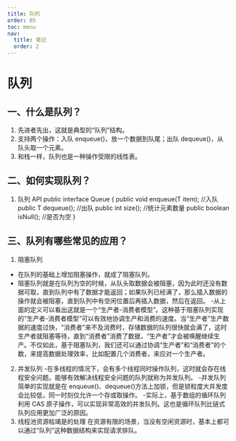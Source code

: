 ```yaml
---
title: 队列
order: 85
toc: menu
nav:
  title: 笔记
  order: 2
---
```


# 队列

## 一、什么是队列？

1. 先进者先出，这就是典型的“队列”结构。
2. 支持两个操作：入队 enqueue()，放一个数据到队尾；出队 dequeue()，从队头取一个元素。
3. 和栈一样，队列也是一种操作受限的线性表。

## 二、如何实现队列？

1. 队列 API
   public interface Queue<T> {
   public void enqueue(T item); //入队
   public T dequeue(); //出队
   public int size(); //统计元素数量
   public boolean isNull(); //是否为空
   }

## 三、队列有哪些常见的应用？

1. 阻塞队列

- 在队列的基础上增加阻塞操作，就成了阻塞队列。
- 阻塞队列就是在队列为空的时候，从队头取数据会被阻塞，因为此时还没有数据可取，直到队列中有了数据才能返回；如果队列已经满了，那么插入数据的操作就会被阻塞，直到队列中有空闲位置后再插入数据，然后在返回。 -从上面的定义可以看出这就是一个“生产者-消费者模型”。这种基于阻塞队列实现的“生产者-消费者模型”可以有效地协调生产和消费的速度。当“生产者”生产数据的速度过快，“消费者”来不及消费时，存储数据的队列很快就会满了，这时生产者就阻塞等待，直到“消费者”消费了数据，“生产者”才会被唤醒继续生产。不仅如此，基于阻塞队列，我们还可以通过协调“生产者”和“消费者”的个数，来提高数据处理效率，比如配置几个消费者，来应对一个生产者。

2. 并发队列 -在多线程的情况下，会有多个线程同时操作队列，这时就会存在线程安全问题。能够有效解决线程安全问题的队列就称为并发队列。 -并发队列简单的实现就是在 enqueue()、dequeue()方法上加锁，但是锁粒度大并发度会比较低，同一时刻仅允许一个存或取操作。 -实际上，基于数组的循环队列利用 CAS 原子操作，可以实现非常高效的并发队列。这也是循环队列比链式队列应用更加广泛的原因。
3. 线程池资源枯竭是的处理
   在资源有限的场景，当没有空闲资源时，基本上都可以通过“队列”这种数据结构来实现请求排队。
